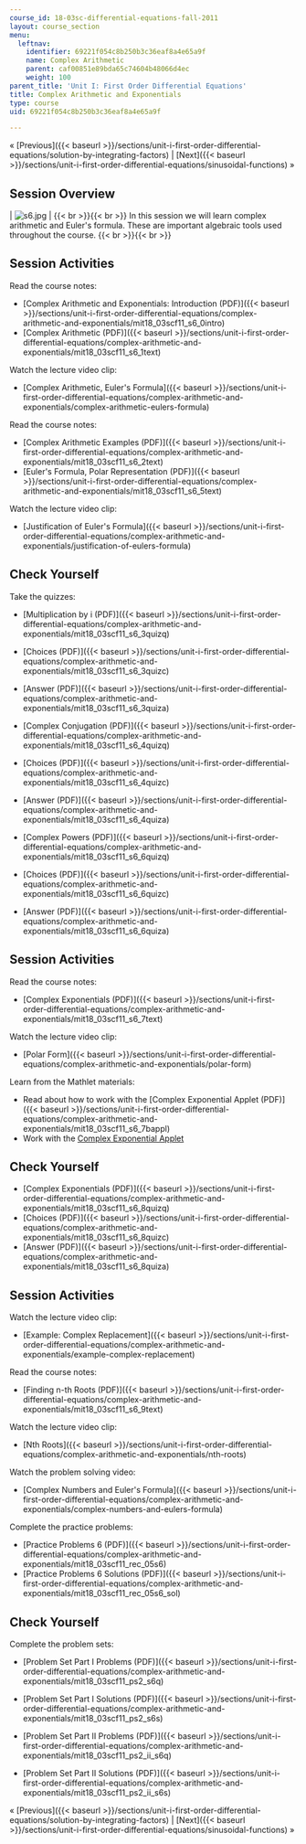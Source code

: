 ```yaml
---
course_id: 18-03sc-differential-equations-fall-2011
layout: course_section
menu:
  leftnav:
    identifier: 69221f054c8b250b3c36eaf8a4e65a9f
    name: Complex Arithmetic
    parent: caf00851e89bda65c74604b48066d4ec
    weight: 100
parent_title: 'Unit I: First Order Differential Equations'
title: Complex Arithmetic and Exponentials
type: course
uid: 69221f054c8b250b3c36eaf8a4e65a9f

---
```


« [Previous]({{< baseurl >}}/sections/unit-i-first-order-differential-equations/solution-by-integrating-factors) | [Next]({{< baseurl >}}/sections/unit-i-first-order-differential-equations/sinusoidal-functions) »

Session Overview
----------------

| ![s6.jpg](/coursemedia/18-03sc-differential-equations-fall-2011/f51a8a57f5001b6d2fcc9a158d7562bb_s6.jpg) |  {{< br >}}{{< br >}} In this session we will learn complex arithmetic and Euler's formula. These are important algebraic tools used throughout the course. {{< br >}}{{< br >}}  

Session Activities
------------------

Read the course notes:

*   [Complex Arithmetic and Exponentials: Introduction (PDF)]({{< baseurl >}}/sections/unit-i-first-order-differential-equations/complex-arithmetic-and-exponentials/mit18_03scf11_s6_0intro)
*   [Complex Arithmetic (PDF)]({{< baseurl >}}/sections/unit-i-first-order-differential-equations/complex-arithmetic-and-exponentials/mit18_03scf11_s6_1text)

Watch the lecture video clip:

*   [Complex Arithmetic, Euler's Formula]({{< baseurl >}}/sections/unit-i-first-order-differential-equations/complex-arithmetic-and-exponentials/complex-arithmetic-eulers-formula)

Read the course notes:

*   [Complex Arithmetic Examples (PDF)]({{< baseurl >}}/sections/unit-i-first-order-differential-equations/complex-arithmetic-and-exponentials/mit18_03scf11_s6_2text)
*   [Euler's Formula, Polar Representation (PDF)]({{< baseurl >}}/sections/unit-i-first-order-differential-equations/complex-arithmetic-and-exponentials/mit18_03scf11_s6_5text)

Watch the lecture video clip:

*   [Justification of Euler's Formula]({{< baseurl >}}/sections/unit-i-first-order-differential-equations/complex-arithmetic-and-exponentials/justification-of-eulers-formula)

Check Yourself
--------------

Take the quizzes:

*   [Multiplication by i (PDF)]({{< baseurl >}}/sections/unit-i-first-order-differential-equations/complex-arithmetic-and-exponentials/mit18_03scf11_s6_3quizq)
*   [Choices (PDF)]({{< baseurl >}}/sections/unit-i-first-order-differential-equations/complex-arithmetic-and-exponentials/mit18_03scf11_s6_3quizc)
*   [Answer (PDF)]({{< baseurl >}}/sections/unit-i-first-order-differential-equations/complex-arithmetic-and-exponentials/mit18_03scf11_s6_3quiza)
  
*   [Complex Conjugation (PDF)]({{< baseurl >}}/sections/unit-i-first-order-differential-equations/complex-arithmetic-and-exponentials/mit18_03scf11_s6_4quizq)
*   [Choices (PDF)]({{< baseurl >}}/sections/unit-i-first-order-differential-equations/complex-arithmetic-and-exponentials/mit18_03scf11_s6_4quizc)
*   [Answer (PDF)]({{< baseurl >}}/sections/unit-i-first-order-differential-equations/complex-arithmetic-and-exponentials/mit18_03scf11_s6_4quiza)
  
*   [Complex Powers (PDF)]({{< baseurl >}}/sections/unit-i-first-order-differential-equations/complex-arithmetic-and-exponentials/mit18_03scf11_s6_6quizq)
*   [Choices (PDF)]({{< baseurl >}}/sections/unit-i-first-order-differential-equations/complex-arithmetic-and-exponentials/mit18_03scf11_s6_6quizc)
*   [Answer (PDF)]({{< baseurl >}}/sections/unit-i-first-order-differential-equations/complex-arithmetic-and-exponentials/mit18_03scf11_s6_6quiza)

Session Activities
------------------

Read the course notes:

*   [Complex Exponentials (PDF)]({{< baseurl >}}/sections/unit-i-first-order-differential-equations/complex-arithmetic-and-exponentials/mit18_03scf11_s6_7text)

Watch the lecture video clip:

*   [Polar Form]({{< baseurl >}}/sections/unit-i-first-order-differential-equations/complex-arithmetic-and-exponentials/polar-form)

Learn from the Mathlet materials:

*   Read about how to work with the [Complex Exponential Applet (PDF)]({{< baseurl >}}/sections/unit-i-first-order-differential-equations/complex-arithmetic-and-exponentials/mit18_03scf11_s6_7bappl)
*   Work with the [Complex Exponential Applet](/ans7870/18/18.03SC/complexExponential.html "Open in a new window.")

Check Yourself
--------------

*   [Complex Exponentials (PDF)]({{< baseurl >}}/sections/unit-i-first-order-differential-equations/complex-arithmetic-and-exponentials/mit18_03scf11_s6_8quizq)
*   [Choices (PDF)]({{< baseurl >}}/sections/unit-i-first-order-differential-equations/complex-arithmetic-and-exponentials/mit18_03scf11_s6_8quizc)
*   [Answer (PDF)]({{< baseurl >}}/sections/unit-i-first-order-differential-equations/complex-arithmetic-and-exponentials/mit18_03scf11_s6_8quiza)

Session Activities
------------------

Watch the lecture video clip:

*   [Example: Complex Replacement]({{< baseurl >}}/sections/unit-i-first-order-differential-equations/complex-arithmetic-and-exponentials/example-complex-replacement)

Read the course notes:

*   [Finding n-th Roots (PDF)]({{< baseurl >}}/sections/unit-i-first-order-differential-equations/complex-arithmetic-and-exponentials/mit18_03scf11_s6_9text)

Watch the lecture video clip:

*   [Nth Roots]({{< baseurl >}}/sections/unit-i-first-order-differential-equations/complex-arithmetic-and-exponentials/nth-roots)

Watch the problem solving video:

*   [Complex Numbers and Euler's Formula]({{< baseurl >}}/sections/unit-i-first-order-differential-equations/complex-arithmetic-and-exponentials/complex-numbers-and-eulers-formula)

Complete the practice problems:

*   [Practice Problems 6 (PDF)]({{< baseurl >}}/sections/unit-i-first-order-differential-equations/complex-arithmetic-and-exponentials/mit18_03scf11_rec_05s6)
*   [Practice Problems 6 Solutions (PDF)]({{< baseurl >}}/sections/unit-i-first-order-differential-equations/complex-arithmetic-and-exponentials/mit18_03scf11_rec_05s6_sol)

Check Yourself
--------------

Complete the problem sets:

*   [Problem Set Part I Problems (PDF)]({{< baseurl >}}/sections/unit-i-first-order-differential-equations/complex-arithmetic-and-exponentials/mit18_03scf11_ps2_s6q)
*   [Problem Set Part I Solutions (PDF)]({{< baseurl >}}/sections/unit-i-first-order-differential-equations/complex-arithmetic-and-exponentials/mit18_03scf11_ps2_s6s)
  
*   [Problem Set Part II Problems (PDF)]({{< baseurl >}}/sections/unit-i-first-order-differential-equations/complex-arithmetic-and-exponentials/mit18_03scf11_ps2_ii_s6q)
*   [Problem Set Part II Solutions (PDF)]({{< baseurl >}}/sections/unit-i-first-order-differential-equations/complex-arithmetic-and-exponentials/mit18_03scf11_ps2_ii_s6s)

« [Previous]({{< baseurl >}}/sections/unit-i-first-order-differential-equations/solution-by-integrating-factors) | [Next]({{< baseurl >}}/sections/unit-i-first-order-differential-equations/sinusoidal-functions) »